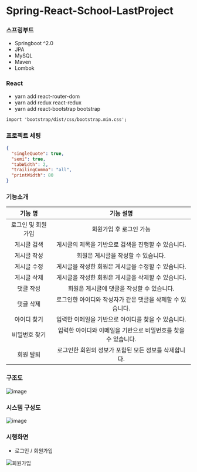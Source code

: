 # Spring-React-School-LastProject

### 스프링부트

- Springboot ^2.0
- JPA
- MySQL
- Maven
- Lombok

### React

- yarn add react-router-dom
- yarn add redux react-redux
- yarn add react-bootstrap bootstrap

```txt
import 'bootstrap/dist/css/bootstrap.min.css';
```

### 프로젝트 세팅

```json
{
  "singleQuote": true,
  "semi": true,
  "tabWidth": 2,
  "trailingComma": "all",
  "printWidth": 80
}
```

### 기능소개
|      기능 명       |                       기능 설명                        |
| :----------------: | :----------------------------------------------------: |
| 로그인 및 회원가입 | 회원가입 후 로그인 가능 |
|    게시글 검색     |          게시글의 제목을 기반으로 검색을 진행할 수 있습니다.           |
|    게시글 작성     |          회원은 게시글을 작성할 수 있습니다.           |
|    게시글 수정     |          게시글을 작성한 회원은 게시글을 수정할 수 있습니다.           |
|    게시글 삭제     |          게시글을 작성한 회원은 게시글을 삭제할 수 있습니다.           |
|     댓글 작성      |       회원은 게시글에 댓글을 작성할 수 있습니다.       |
|     댓글 삭제      |       로그인한 아이디와 작성자가 같은 댓글을 삭제할 수 있습니다.       |
|     아이디 찾기      |       입력한 이메일을 기반으로 아이디를 찾을 수 있습니다.      |
|     비밀번호 찾기      |       입력한 아이디와 이메일을 기반으로 비밀번호를 찾을 수 있습니다.       |
|     회원 탈퇴      |       로그인한 회원의 정보가 포함된 모든 정보를 삭제합니다.       |

### 구조도
![image](https://user-images.githubusercontent.com/42136056/142155950-9e6fcad5-8735-4666-9804-82167d027385.png)

### 시스템 구성도
![image](https://user-images.githubusercontent.com/42136056/142156109-2ffb4b6a-3a8e-448c-98c8-3e5d7b072692.png)

### 시행화면
 - 로그인 / 회원가입

![회원가입](https://user-images.githubusercontent.com/42136056/142160767-69b81681-b25b-418f-a4bb-8b4321a7d9b9.gif)

